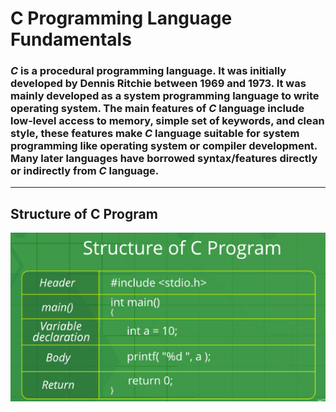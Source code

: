 # **C** Programming Language Fundamentals

### ***C*** is a procedural programming language. It was initially developed by Dennis Ritchie between 1969 and 1973. It was mainly developed as a system programming language to write operating system. The main features of ***C*** language include low-level access to memory, simple set of keywords, and clean style, these features make ***C*** language suitable for system programming like operating system or compiler development. Many later languages have borrowed syntax/features directly or indirectly from ***C*** language.

----
## Structure of **C** Program
![](images/c-structure.png)
